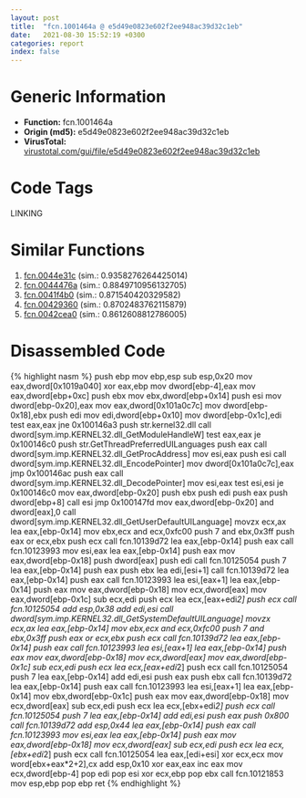 ```yaml
---
layout: post
title:  "fcn.1001464a @ e5d49e0823e602f2ee948ac39d32c1eb"
date:   2021-08-30 15:52:19 +0300
categories: report
index: false
---
```


# Generic Information
- **Function:** fcn.1001464a
- **Origin (md5):** e5d49e0823e602f2ee948ac39d32c1eb
- **VirusTotal:** [virustotal.com/gui/file/e5d49e0823e602f2ee948ac39d32c1eb][virustotal_ref]

# Code Tags
<span class="tag" id="LINKING">LINKING</span>


# Similar Functions

1. [fcn.0044e31c][similar_1_ref] (sim.: 0.9358276264425014)
2. [fcn.0044476a][similar_2_ref] (sim.: 0.8849710956132705)
3. [fcn.0041f4b0][similar_3_ref] (sim.: 0.871540420329582)
4. [fcn.00429360][similar_4_ref] (sim.: 0.8702483762115879)
5. [fcn.0042cea0][similar_5_ref] (sim.: 0.8612608812786005)


# Disassembled Code

{% highlight nasm %}
push ebp
mov ebp,esp
sub esp,0x20
mov eax,dword[0x1019a040]
xor eax,ebp
mov dword[ebp-4],eax
mov eax,dword[ebp+0xc]
push ebx
mov ebx,dword[ebp+0x14]
push esi
mov dword[ebp-0x20],eax
mov eax,dword[0x101a0c7c]
mov dword[ebp-0x18],ebx
push edi
mov edi,dword[ebp+0x10]
mov dword[ebp-0x1c],edi
test eax,eax
jne 0x100146a3
push str.kernel32.dll
call dword[sym.imp.KERNEL32.dll_GetModuleHandleW]
test eax,eax
je 0x100146c0
push str.GetThreadPreferredUILanguages
push eax
call dword[sym.imp.KERNEL32.dll_GetProcAddress]
mov esi,eax
push esi
call dword[sym.imp.KERNEL32.dll_EncodePointer]
mov dword[0x101a0c7c],eax
jmp 0x100146ac
push eax
call dword[sym.imp.KERNEL32.dll_DecodePointer]
mov esi,eax
test esi,esi
je 0x100146c0
mov eax,dword[ebp-0x20]
push ebx
push edi
push eax
push dword[ebp+8]
call esi
jmp 0x100147fd
mov eax,dword[ebp-0x20]
and dword[eax],0
call dword[sym.imp.KERNEL32.dll_GetUserDefaultUILanguage]
movzx ecx,ax
lea eax,[ebp-0x14]
mov ebx,ecx
and ecx,0xfc00
push 7
and ebx,0x3ff
push eax
or ecx,ebx
push ecx
call fcn.10139d72
lea eax,[ebp-0x14]
push eax
call fcn.10123993
mov esi,eax
lea eax,[ebp-0x14]
push eax
mov eax,dword[ebp-0x18]
push dword[eax]
push edi
call fcn.10125054
push 7
lea eax,[ebp-0x14]
push eax
push ebx
lea edi,[esi+1]
call fcn.10139d72
lea eax,[ebp-0x14]
push eax
call fcn.10123993
lea esi,[eax+1]
lea eax,[ebp-0x14]
push eax
mov eax,dword[ebp-0x18]
mov ecx,dword[eax]
mov eax,dword[ebp-0x1c]
sub ecx,edi
push ecx
lea ecx,[eax+edi*2]
push ecx
call fcn.10125054
add esp,0x38
add edi,esi
call dword[sym.imp.KERNEL32.dll_GetSystemDefaultUILanguage]
movzx ecx,ax
lea eax,[ebp-0x14]
mov ebx,ecx
and ecx,0xfc00
push 7
and ebx,0x3ff
push eax
or ecx,ebx
push ecx
call fcn.10139d72
lea eax,[ebp-0x14]
push eax
call fcn.10123993
lea esi,[eax+1]
lea eax,[ebp-0x14]
push eax
mov eax,dword[ebp-0x18]
mov ecx,dword[eax]
mov eax,dword[ebp-0x1c]
sub ecx,edi
push ecx
lea ecx,[eax+edi*2]
push ecx
call fcn.10125054
push 7
lea eax,[ebp-0x14]
add edi,esi
push eax
push ebx
call fcn.10139d72
lea eax,[ebp-0x14]
push eax
call fcn.10123993
lea esi,[eax+1]
lea eax,[ebp-0x14]
mov ebx,dword[ebp-0x1c]
push eax
mov eax,dword[ebp-0x18]
mov ecx,dword[eax]
sub ecx,edi
push ecx
lea ecx,[ebx+edi*2]
push ecx
call fcn.10125054
push 7
lea eax,[ebp-0x14]
add edi,esi
push eax
push 0x800
call fcn.10139d72
add esp,0x44
lea eax,[ebp-0x14]
push eax
call fcn.10123993
mov esi,eax
lea eax,[ebp-0x14]
push eax
mov eax,dword[ebp-0x18]
mov ecx,dword[eax]
sub ecx,edi
push ecx
lea ecx,[ebx+edi*2]
push ecx
call fcn.10125054
lea eax,[edi+esi]
xor ecx,ecx
mov word[ebx+eax*2+2],cx
add esp,0x10
xor eax,eax
inc eax
mov ecx,dword[ebp-4]
pop edi
pop esi
xor ecx,ebp
pop ebx
call fcn.10121853
mov esp,ebp
pop ebp
ret
{% endhighlight %}


[similar_1_ref]: /report/fcn.0044e31c@9c2b894b84f59672d8be2e984066f76f
[similar_2_ref]: /report/fcn.0044476a@b3771987fba16f4fba07d1109ec72c76
[similar_3_ref]: /report/fcn.0041f4b0@e2ba7f10eb234338a49853c34d7d9c56
[similar_4_ref]: /report/fcn.00429360@e2ba7f10eb234338a49853c34d7d9c56
[similar_5_ref]: /report/fcn.0042cea0@e2ba7f10eb234338a49853c34d7d9c56
[virustotal_ref]: https://www.virustotal.com/gui/file/e5d49e0823e602f2ee948ac39d32c1eb